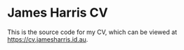 # James Harris CV

This is the source code for my CV, which can be viewed at
https://cv.jamesharris.id.au.
